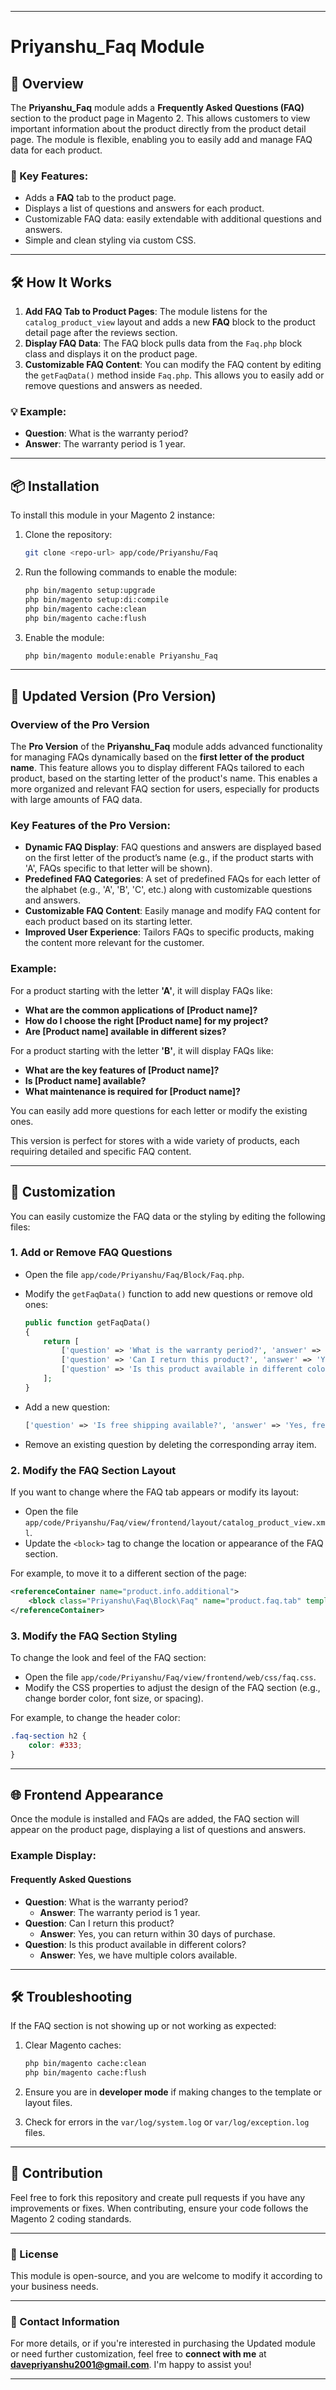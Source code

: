 
---

# Priyanshu_Faq Module

## 📘 Overview

The **Priyanshu_Faq** module adds a **Frequently Asked Questions (FAQ)** section to the product page in Magento 2. This allows customers to view important information about the product directly from the product detail page. The module is flexible, enabling you to easily add and manage FAQ data for each product.

### 🔑 Key Features:
- Adds a **FAQ** tab to the product page.
- Displays a list of questions and answers for each product.
- Customizable FAQ data: easily extendable with additional questions and answers.
- Simple and clean styling via custom CSS.

---

## 🛠️ How It Works

1. **Add FAQ Tab to Product Pages**: The module listens for the `catalog_product_view` layout and adds a new **FAQ** block to the product detail page after the reviews section.
2. **Display FAQ Data**: The FAQ block pulls data from the `Faq.php` block class and displays it on the product page.
3. **Customizable FAQ Content**: You can modify the FAQ content by editing the `getFaqData()` method inside `Faq.php`. This allows you to easily add or remove questions and answers as needed.

### 💡 Example:

- **Question**: What is the warranty period?
- **Answer**: The warranty period is 1 year.

---

## 📦 Installation

To install this module in your Magento 2 instance:

1. Clone the repository:

   ```bash
   git clone <repo-url> app/code/Priyanshu/Faq
   ```

2. Run the following commands to enable the module:

   ```bash
   php bin/magento setup:upgrade
   php bin/magento setup:di:compile
   php bin/magento cache:clean
   php bin/magento cache:flush
   ```

3. Enable the module:

   ```bash
   php bin/magento module:enable Priyanshu_Faq
   ```

---

## 🚀 Updated Version (Pro Version)

### Overview of the Pro Version

The **Pro Version** of the **Priyanshu_Faq** module adds advanced functionality for managing FAQs dynamically based on the **first letter of the product name**. This feature allows you to display different FAQs tailored to each product, based on the starting letter of the product's name. This enables a more organized and relevant FAQ section for users, especially for products with large amounts of FAQ data.

### Key Features of the Pro Version:
- **Dynamic FAQ Display**: FAQ questions and answers are displayed based on the first letter of the product’s name (e.g., if the product starts with 'A', FAQs specific to that letter will be shown).
- **Predefined FAQ Categories**: A set of predefined FAQs for each letter of the alphabet (e.g., 'A', 'B', 'C', etc.) along with customizable questions and answers.
- **Customizable FAQ Content**: Easily manage and modify FAQ content for each product based on its starting letter.
- **Improved User Experience**: Tailors FAQs to specific products, making the content more relevant for the customer.

### Example:

For a product starting with the letter **'A'**, it will display FAQs like:
- **What are the common applications of [Product name]?**
- **How do I choose the right [Product name] for my project?**
- **Are [Product name] available in different sizes?**

For a product starting with the letter **'B'**, it will display FAQs like:
- **What are the key features of [Product name]?**
- **Is [Product name] available?**
- **What maintenance is required for [Product name]?**

You can easily add more questions for each letter or modify the existing ones.

This version is perfect for stores with a wide variety of products, each requiring detailed and specific FAQ content.

---

## 🔧 Customization

You can easily customize the FAQ data or the styling by editing the following files:

### 1. Add or Remove FAQ Questions

- Open the file `app/code/Priyanshu/Faq/Block/Faq.php`.
- Modify the `getFaqData()` function to add new questions or remove old ones:

  ```php
  public function getFaqData()
  {
      return [
          ['question' => 'What is the warranty period?', 'answer' => 'The warranty period is 1 year.'],
          ['question' => 'Can I return this product?', 'answer' => 'Yes, you can return within 30 days of purchase.'],
          ['question' => 'Is this product available in different colors?', 'answer' => 'Yes, we have multiple colors available.']
      ];
  }
  ```

- Add a new question:
  
  ```php
  ['question' => 'Is free shipping available?', 'answer' => 'Yes, free shipping is available on orders over $50.']
  ```

- Remove an existing question by deleting the corresponding array item.

### 2. Modify the FAQ Section Layout

If you want to change where the FAQ tab appears or modify its layout:
- Open the file `app/code/Priyanshu/Faq/view/frontend/layout/catalog_product_view.xml`.
- Update the `<block>` tag to change the location or appearance of the FAQ section.

For example, to move it to a different section of the page:
  
```xml
<referenceContainer name="product.info.additional">
    <block class="Priyanshu\Faq\Block\Faq" name="product.faq.tab" template="Priyanshu_Faq::product/view/faq.phtml" />
</referenceContainer>
```

### 3. Modify the FAQ Section Styling

To change the look and feel of the FAQ section:

- Open the file `app/code/Priyanshu/Faq/view/frontend/web/css/faq.css`.
- Modify the CSS properties to adjust the design of the FAQ section (e.g., change border color, font size, or spacing).

For example, to change the header color:

```css
.faq-section h2 {
    color: #333;
}
```

---

## 🌐 Frontend Appearance

Once the module is installed and FAQs are added, the FAQ section will appear on the product page, displaying a list of questions and answers.

### Example Display:

#### Frequently Asked Questions
- **Question**: What is the warranty period?
  - **Answer**: The warranty period is 1 year.
- **Question**: Can I return this product?
  - **Answer**: Yes, you can return within 30 days of purchase.
- **Question**: Is this product available in different colors?
  - **Answer**: Yes, we have multiple colors available.

---

## 🛠️ Troubleshooting

If the FAQ section is not showing up or not working as expected:

1. Clear Magento caches:

   ```bash
   php bin/magento cache:clean
   php bin/magento cache:flush
   ```

2. Ensure you are in **developer mode** if making changes to the template or layout files.
3. Check for errors in the `var/log/system.log` or `var/log/exception.log` files.

---

## 🌱 Contribution

Feel free to fork this repository and create pull requests if you have any improvements or fixes. When contributing, ensure your code follows the Magento 2 coding standards.

---

### 🔗 License

This module is open-source, and you are welcome to modify it according to your business needs.

---

### 📧 Contact Information

For more details, or if you're interested in purchasing the Updated module or need further customization, feel free to **connect with me** at **[davepriyanshu2001@gmail.com](mailto:davepriyanshu2001@gmail.com)**. I'm happy to assist you!

---
